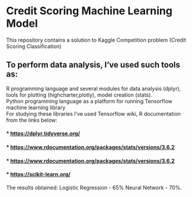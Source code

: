 # Credit Scoring Machine Learning Model
This repository contains a solution to Kaggle Competition problem (Credit Scoring Classification)<br/>


## To perform data analysis, I’ve used such tools as:
R programming language and several modules for data analysis (dplyr), tools for plotting (highcharter,plotly), model creation (stats).<br/>
Python programming language as a platform for running Tensorflow machine learning library<br/>
For studying these libraries I’ve used Tensorflow wiki, R documentation from the links below:<br/>
#### * https://dplyr.tidyverse.org/
#### * https://www.rdocumentation.org/packages/stats/versions/3.6.2
#### * https://www.rdocumentation.org/packages/stats/versions/3.6.2
#### * https://scikit-learn.org/


The results obtained:
Logistic Regression - 65%
Neural Network - 70%.